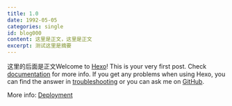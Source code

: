 ```yaml
---
title: 1.0
date: 1992-05-05
categories: single
id: blog000
content: 这里是正文，这里是正文
excerpt: 测试这里是摘要
---
```


这里的后面是正文Welcome to [Hexo](https://hexo.io/)! This is your very first post. Check [documentation](https://hexo.io/docs/) for more info. If you get any problems when using Hexo, you can find the answer in [troubleshooting](https://hexo.io/docs/troubleshooting.html) or you can ask me on [GitHub](https://github.com/hexojs/hexo/issues).

More info: [Deployment](https://hexo.io/docs/one-command-deployment.html)

